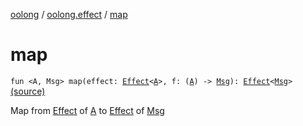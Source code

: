 [oolong](../index.md) / [oolong.effect](index.md) / [map](./map.md)

# map

`fun <A, Msg> map(effect: `[`Effect`](../oolong/-effect.md)`<`[`A`](map.md#A)`>, f: (`[`A`](map.md#A)`) -> `[`Msg`](map.md#Msg)`): `[`Effect`](../oolong/-effect.md)`<`[`Msg`](map.md#Msg)`>` [(source)](https://github.com/oolong-kt/oolong/tree/master/oolong/src/commonMain/kotlin/oolong/effect/util.kt#L32)

Map from [Effect](../oolong/-effect.md) of [A](map.md#A) to [Effect](../oolong/-effect.md) of [Msg](map.md#Msg)

